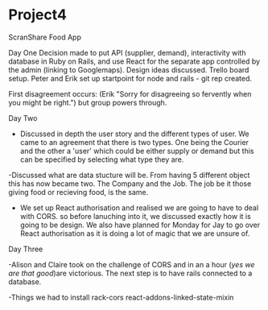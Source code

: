 # Project4
ScranShare Food App

Day One
Decision made to put API (supplier, demand), interactivity with database in Ruby on Rails, and use React for the separate app controlled by the admin (linking to Googlemaps).
Design ideas discussed.
Trello board setup.
Peter and Erik set up startpoint for node and rails - git rep created.

First disagreement occurs: (Erik "Sorry for disagreeing so fervently when you might be right.") but group powers through.


Day Two

- Discussed in depth the user story and the different types of user. We came to an agreement that there is two types. One being the Courier and the other a 'user' which could be either supply or demand but this can be specified by selecting what type they are. 

-Discussed what are data stucture will be. From having 5 different object this has now became two. The Company and the Job. The job be it those giving food or recieving food, is the same. 

- We set up React authorisation and realised we are going to have to deal with CORS. so before lanuching into it, we discussed exactly how it is going to be design. We also have planned for Monday for Jay to go over React authorisation as it is doing a lot of magic that we are unsure of. 

Day Three

-Alison and Claire took on the challenge of CORS and in an a hour (*yes we are that good*)are victorious. The next step is to have rails connected to a database.

-Things we had to install
rack-cors
react-addons-linked-state-mixin 



